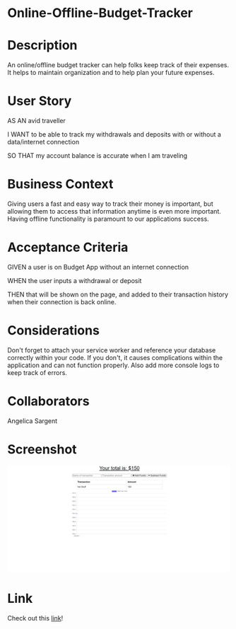 # Online-Offline-Budget-Tracker

# Description

An online/offline budget tracker can help folks keep track of their expenses. It helps to maintain organization and to help plan your future expenses.

# User Story

AS AN avid traveller

I WANT to be able to track my withdrawals and deposits with or without a data/internet connection 

SO THAT my account balance is accurate when I am traveling

# Business Context

Giving users a fast and easy way to track their money is important, but allowing them to access that information anytime is even more important. Having offline functionality is paramount to our applications success.

# Acceptance Criteria

GIVEN a user is on Budget App without an internet connection 

WHEN the user inputs a withdrawal or deposit 

THEN that will be shown on the page, and added to their transaction history when their connection is back online.

# Considerations

Don't forget to attach your service worker and reference your database correctly within your code. If you don't, it causes complications within the application and can not function properly. Also add more console logs to keep track of errors.

# Collaborators

Angelica Sargent

# Screenshot
![Screenshot](./public/assets/images/Screenshot.png)

# Link

Check out this [link](https://serene-journey-66363.herokuapp.com/)!